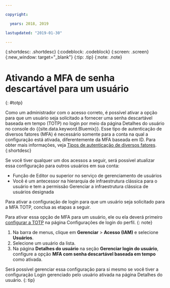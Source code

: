 ```yaml
---

copyright:

  years: 2018, 2019

lastupdated: "2019-01-30"

---
```


{:shortdesc: .shortdesc}
{:codeblock: .codeblock}
{:screen: .screen}
{:new_window: target="_blank"}
{:tip: .tip}
{:note: .note}

# Ativando a MFA de senha descartável para um usuário
{: #totp}

Como um administrador com o acesso correto, é possível ativar a opção para que um usuário seja solicitado a fornecer uma senha descartável baseada em tempo (TOTP) no login por meio da página Detalhes do usuário no console do {{site.data.keyword.Bluemix}}. Esse tipo de autenticação de diversos fatores (MFA) é necessário somente para a conta na qual a configuração está ativada, diferentemente da MFA baseada em ID. Para obter mais informações, veja [Tipos de autenticação de diversos fatores](/docs/iam?topic=iam-types#types).
{:shortdesc}

Se você tiver qualquer um dos acessos a seguir, será possível atualizar essa configuração para outros usuários em sua conta:

* Função de Editor ou superior no serviço de gerenciamento de usuários
* Você é um antecessor na hierarquia de infraestrutura clássica para o usuário e tem a permissão Gerenciar a infraestrutura clássica de usuários designada

Para ativar a configuração de login para que um usuário seja solicitado para a MFA TOTP, conclua as etapas a seguir.

Para ativar essa opção de MFA para um usuário, ele ou ela deverá primeiro [configurar a TOTP](/docs/account?topic=account-MFA#MFA) na página Configurações de login do perfil.
{: note}

1. Na barra de menus, clique em **Gerenciar** &gt; **Acesso (IAM)** e selecione **Usuários**.
2. Selecione um usuário da lista.
3. Na página **Detalhes do usuário** na seção **Gerenciar login do usuário**, configure a opção **MFA com senha descartável baseada em tempo** como ativada.

Será possível gerenciar essa configuração para si mesmo se você tiver a configuração Login gerenciado pelo usuário ativada na página Detalhes do usuário.
{: tip}

